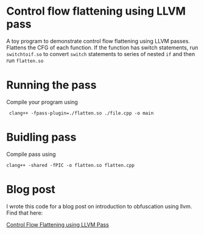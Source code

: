 # Control flow flattening using LLVM pass
A toy program to demonstrate control flow flattening using LLVM passes. Flattens the CFG of each function. If the function has switch statements, run `switchtoif.so` to convert `switch` statements to series of nested `if` and then run `flatten.so`

# Running the pass
Compile your program using

``` clang++ -fpass-plugin=./flatten.so ./file.cpp -o main```

# Buidling pass
Compile pass using 

```clang++ -shared -fPIC -o flatten.so flatten.cpp```

# Blog post
I wrote this code for a blog post on introduction to obfuscation using llvm. Find that here:

<a href="https://21verses.blog/2025/01/10/post/"> Control Flow Flattening using LLVM Pass </a>

